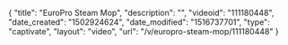 {
    "title": "EuroPro Steam Mop",
    "description": "",
    "videoid": "111180448",
    "date_created": "1502924624",
    "date_modified": "1516737701",
    "type": "captivate",
    "layout": "video",
    "url": "\/v\/europro-steam-mop\/111180448"
}